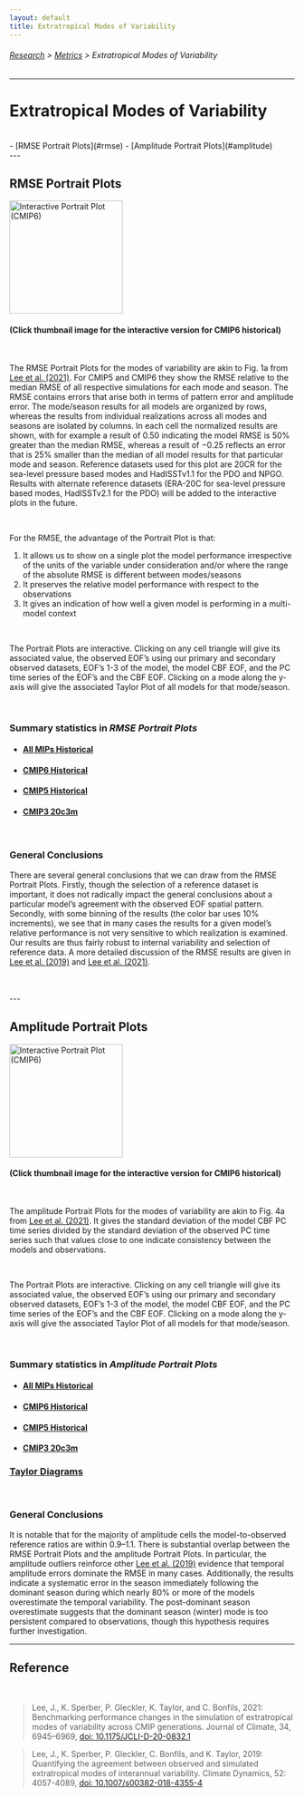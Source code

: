 ```yaml
---
layout: default
title: Extratropical Modes of Variability
---
```

###### [Research][research] > [Metrics][metrics] > Extratropical Modes of Variability
---

# Extratropical Modes of Variability

<br/>
- [RMSE Portrait Plots](#rmse)
- [Amplitude Portrait Plots](#amplitude)

<br/>
---

## <a name="rmse"></a>RMSE Portrait Plots

[<img src="https://pcmdi.llnl.gov/pmp-preliminary-results/interactive_plot/variability_modes/portrait_plot/v20230516/mov_portrait_plot_cmip6_historical_rmse_cbf_v20230516.png" alt="Interactive Portrait Plot (CMIP6)" title="Interactive Portrait Plot (CMIP6)" width="200">][CMIP6_variability_rmse]

#### (Click thumbnail image for the interactive version for CMIP6 historical)
<br/>


The RMSE Portrait Plots for the modes of variability are akin to Fig. 1a from [Lee et al. (2021)][lee2021]. For CMIP5 and CMIP6 they show the RMSE relative to the median RMSE of all respective simulations for each mode and season. The RMSE contains errors that arise both in terms of pattern error and amplitude error. The mode/season results for all models are organized by rows, whereas the results from individual realizations across all modes and seasons are isolated by columns. In each cell the normalized results are shown, with for example a result of 0.50 indicating the model RMSE is 50% greater than the median RMSE, whereas a result of −0.25 reflects an error that is 25% smaller than the median of all model results for that particular mode and season. Reference datasets used for this plot are 20CR for the sea-level pressure based modes and HadISSTv1.1 for the PDO and NPGO. Results with alternate reference datasets (ERA-20C for sea-level pressure based modes, HadISSTv2.1 for the PDO) will be added to the interactive plots in the future.

<br/>

For the RMSE, the advantage of the Portrait Plot is that:
  1. It allows us to show on a single plot the model performance irrespective of the units of the variable under consideration and/or where the range of the absolute RMSE is different between modes/seasons
  2. It preserves the relative model performance with respect to the observations
  3. It gives an indication of how well a given model is performing in a multi-model context

<br/>

The Portrait Plots are interactive. Clicking on any cell triangle will give its associated value, the observed EOF’s using our primary and secondary observed datasets, EOF’s 1-3 of the model, the model CBF EOF, and the PC time series of the EOF’s and the CBF EOF. Clicking on a mode along the y-axis will give the associated Taylor Plot of all models for that mode/season.

<br/>

### Summary statistics in _RMSE Portrait Plots_
  - #### [All MIPs Historical][All-MIPs_variability_rmse]
  - #### [CMIP6 Historical][CMIP6_variability_rmse]
  - #### [CMIP5 Historical][CMIP5_variability_rmse]
  - #### [CMIP3 20c3m][CMIP3_variability_rmse]

<br/>

### General Conclusions
There are several general conclusions that we can draw from the RMSE Portrait Plots. Firstly, though the selection of a reference dataset is important, it does not radically impact the general conclusions about a particular model’s agreement with the observed EOF spatial pattern. Secondly, with some binning of the results (the color bar uses 10% increments), we see that in many cases the results for a given model’s relative performance is not very sensitive to which realization is examined. Our results are thus fairly robust to internal variability and selection of reference data. A more detailed discussion of the RMSE results are given in [Lee et al. (2019)][lee2019] and [Lee et al. (2021)][lee2021].

<br/>
<br/>
---

## <a name="amplitude"></a>Amplitude Portrait Plots
 
[<img src="https://pcmdi.llnl.gov/pmp-preliminary-results/interactive_plot/variability_modes/portrait_plot/v20230516/mov_portrait_plot_cmip6_historical_amplitude_cbf_v20230516.png" alt="Interactive Portrait Plot (CMIP6)" title="Interactive Portrait Plot (CMIP6)" width="200">][CMIP6_variability_amplitude]

#### (Click thumbnail image for the interactive version for CMIP6 historical)
<br/>


The amplitude Portrait Plots for the modes of variability are akin to Fig. 4a from [Lee et al. (2021)][lee2021]. It gives the standard deviation of the model CBF PC time series divided by the standard deviation of the observed PC time series such that values close to one indicate consistency between the models and observations.

<br/>

The Portrait Plots are interactive. Clicking on any cell triangle will give its associated value, the observed EOF’s using our primary and secondary observed datasets, EOF’s 1-3 of the model, the model CBF EOF, and the PC time series of the EOF’s and the CBF EOF. Clicking on a mode along the y-axis will give the associated Taylor Plot of all models for that mode/season.

<br/>

### Summary statistics in _Amplitude Portrait Plots_
  
  - #### [All MIPs Historical][All-MIPs_variability_amplitude]
  - #### [CMIP6 Historical][CMIP6_variability_amplitude]
  - #### [CMIP5 Historical][CMIP5_variability_amplitude]
  - #### [CMIP3 20c3m][CMIP3_variability_amplitude]

### [Taylor Diagrams][taylordiagram]

<br/>

### General Conclusions
It is notable that for the majority of amplitude cells the model-to-observed reference ratios are within 0.9–1.1. There is substantial overlap between the RMSE Portrait Plots and the amplitude Portrait Plots. In particular, the amplitude outliers reinforce other [Lee et al. (2019)][lee2019] evidence that temporal amplitude errors dominate the RMSE in many cases. Additionally, the results indicate a systematic error in the season immediately following the dominant season during which nearly 80% or more of the models overestimate the temporal variability. The post-dominant season overestimate suggests that the dominant season (winter) mode is too persistent compared to observations, though this hypothesis requires further investigation.

---

## Reference
<br/>

> Lee, J., K. Sperber, P. Gleckler, K. Taylor, and C. Bonfils, 2021: Benchmarking performance changes in the simulation of extratropical modes of variability across CMIP generations. Journal of Climate, 34, 6945–6969, [doi: 10.1175/JCLI-D-20-0832.1][lee2021]

> Lee, J., K. Sperber, P. Gleckler, C. Bonfils, and K. Taylor, 2019: Quantifying the agreement between observed and simulated extratropical modes of interannual variability. Climate Dynamics, 52: 4057-4089, [doi: 10.1007/s00382-018-4355-4][lee2019]


[lee2019]: https://link.springer.com/article/10.1007/s00382-018-4355-4
[lee2021]: https://journals.ametsoc.org/view/journals/clim/34/17/JCLI-D-20-0832.1.xml

[All-MIPs_variability_amplitude]: https://pcmdi.llnl.gov/pmp-preliminary-results/interactive_plot/variability_modes/portrait_plot/pmp_mov_page_viewer.html?parameter=v20230516/mov_portrait_plot_all-mips_historical_amplitude_cbf_v20230516.html
[CMIP3_variability_amplitude]: https://pcmdi.llnl.gov/pmp-preliminary-results/interactive_plot/variability_modes/portrait_plot/pmp_mov_page_viewer.html?parameter=v20230516/mov_portrait_plot_cmip3_20c3m_amplitude_cbf_v20230516.html
[CMIP5_variability_amplitude]: https://pcmdi.llnl.gov/pmp-preliminary-results/interactive_plot/variability_modes/portrait_plot/pmp_mov_page_viewer.html?parameter=v20230516/mov_portrait_plot_cmip5_historical_amplitude_cbf_v20230516.html
[CMIP6_variability_amplitude]: https://pcmdi.llnl.gov/pmp-preliminary-results/interactive_plot/variability_modes/portrait_plot/pmp_mov_page_viewer.html?parameter=v20230516/mov_portrait_plot_cmip6_historical_amplitude_cbf_v20230516.html

[All-MIPs_variability_rmse]: https://pcmdi.llnl.gov/pmp-preliminary-results/interactive_plot/variability_modes/portrait_plot/pmp_mov_page_viewer.html?parameter=v20230516/mov_portrait_plot_all-mips_historical_rmse_cbf_v20230516.html
[CMIP3_variability_rmse]: https://pcmdi.llnl.gov/pmp-preliminary-results/interactive_plot/variability_modes/portrait_plot/pmp_mov_page_viewer.html?parameter=v20230516/mov_portrait_plot_cmip3_20c3m_rmse_cbf_v20230516.html
[CMIP5_variability_rmse]: https://pcmdi.llnl.gov/pmp-preliminary-results/interactive_plot/variability_modes/portrait_plot/pmp_mov_page_viewer.html?parameter=v20230516/mov_portrait_plot_cmip5_historical_rmse_cbf_v20230516.html
[CMIP6_variability_rmse]: https://pcmdi.llnl.gov/pmp-preliminary-results/interactive_plot/variability_modes/portrait_plot/pmp_mov_page_viewer.html?parameter=v20230516/mov_portrait_plot_cmip6_historical_rmse_cbf_v20230516.html

[taylordiagram]: taylordiagram

[research]:{{site.baseurl}}/research
[metrics]:{{site.baseurl}}/research/metrics

